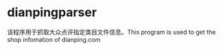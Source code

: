 # dianpingparser
该程序用于抓取大众点评指定类目文件信息。This program is used to get the shop infomation of dianping.com
